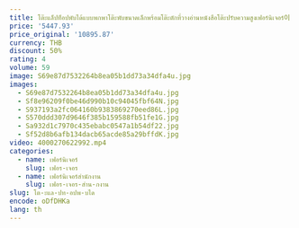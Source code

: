 ```yaml
---
title: โต๊ะแล็ปท็อปพับได้แบบพกพาโต๊ะพับขนาดเล็กพร้อมโต๊ะตักที่วางอ่านหนังสือโต๊ะปรับความสูงเฟอร์นิเจอร์이
price: '5447.93'
price_original: '10895.87'
currency: THB
discount: 50%
rating: 4
volume: 59
image: S69e87d7532264b8ea05b1dd73a34dfa4u.jpg
images:
  - S69e87d7532264b8ea05b1dd73a34dfa4u.jpg
  - Sf8e96209f0be46d990b10c94045fbf64N.jpg
  - S937193a2fc064160b9383869270eed86L.jpg
  - S570ddd307d9646f385b159588fb51fe1G.jpg
  - Sa932d1c7970c435ebabc0547a1b54df22.jpg
  - Sf52d8b6afb134dacb65acde85a29bffdK.jpg
video: 4000270622992.mp4
categories:
  - name: เฟอร์นิเจอร์
    slug: เฟอร-เจอร
  - name: เฟอร์นิเจอร์สำนักงาน
    slug: เฟอร-เจอร-สำน-กงาน
slug: โต-ะแล-ปท-อปพ-บได
encode: oDfDHKa
lang: th
---
```

  